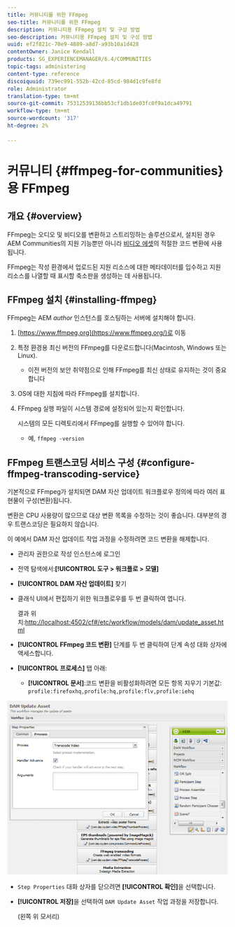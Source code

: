 ```yaml
---
title: 커뮤니티를 위한 FFmpeg
seo-title: 커뮤니티를 위한 FFmpeg
description: 커뮤니티용 FFmpeg 설치 및 구성 방법
seo-description: 커뮤니티용 FFmpeg 설치 및 구성 방법
uuid: ef2f821c-70e9-4889-a8d7-a93b10a1d428
contentOwner: Janice Kendall
products: SG_EXPERIENCEMANAGER/6.4/COMMUNITIES
topic-tags: administering
content-type: reference
discoiquuid: 739ec991-552b-42cd-85cd-984d1c9fe8fd
role: Administrator
translation-type: tm+mt
source-git-commit: 75312539136bb53cf1db1de03fc0f9a1dca49791
workflow-type: tm+mt
source-wordcount: '317'
ht-degree: 2%

---
```



# 커뮤니티 {#ffmpeg-for-communities}용 FFmpeg

## 개요 {#overview}

FFmpeg는 오디오 및 비디오를 변환하고 스트리밍하는 솔루션으로서, 설치된 경우 AEM Communities의 지원 기능뿐만 아니라 [비디오 에셋](../../help/sites-authoring/default-components-foundation.md#video)의 적절한 코드 변환에 사용됩니다.

FFmpeg는 작성 환경에서 업로드된 지원 리소스에 대한 메타데이터를 입수하고 지원 리소스를 나열할 때 표시할 축소판을 생성하는 데 사용됩니다.

## FFmpeg 설치 {#installing-ffmpeg}

FFmpeg는 AEM *author* 인스턴스를 호스팅하는 서버에 설치해야 합니다.

1. [https://www.ffmpeg.org](https://www.ffmpeg.org/)로 이동
1. 특정 환경용 최신 버전의 FFmpeg를 다운로드합니다(Macintosh, Windows 또는 Linux).

   * 이전 버전의 보안 취약점으로 인해 FFmpeg를 최신 상태로 유지하는 것이 중요합니다

1. OS에 대한 지침에 따라 FFmpeg를 설치합니다.

1. FFmpeg 실행 파일이 시스템 경로에 설정되어 있는지 확인합니다.

   시스템의 모든 디렉토리에서 FFmpeg를 실행할 수 있어야 합니다.

   * 예, `ffmpeg -version`

## FFmpeg 트랜스코딩 서비스 구성 {#configure-ffmpeg-transcoding-service}

기본적으로 FFmpeg가 설치되면 DAM 자산 업데이트 워크플로우 정의에 따라 여러 표현물이 구성(변환)됩니다.

변환은 CPU 사용량이 많으므로 대상 변환 목록을 수정하는 것이 좋습니다. 대부분의 경우 트랜스코딩은 필요하지 않습니다.

이 예에서 DAM 자산 업데이트 작업 과정을 수정하려면 코드 변환을 해제합니다.

* 관리자 권한으로 작성 인스턴스에 로그인
* 전역 탐색에서:**[!UICONTROL 도구 > 워크플로 > 모델]**
* **[!UICONTROL DAM 자산 업데이트]** 찾기
* 클래식 UI에서 편집하기 위한 워크플로우를 두 번 클릭하여 엽니다.

   결과 위치:[http://localhost:4502/cf#/etc/workflow/models/dam/update_asset.html](http://localhost:4502/cf#/etc/workflow/models/dam/update_asset.html)

* **[!UICONTROL FFmpeg 코드 변환]** 단계를 두 번 클릭하여 단계 속성 대화 상자에 액세스합니다.
* **[!UICONTROL 프로세스]** 탭 아래:

   * **[!UICONTROL 문서]**:코드 변환을 비활성화하려면 모든 항목 지우기 기본값:  `profile:firefoxhq,profile:hq,profile:flv,profile:iehq`

![chlimage_1-372](assets/chlimage_1-372.png)

* `Step Properties` 대화 상자를 닫으려면 **[!UICONTROL 확인]**&#x200B;을 선택합니다.

* **[!UICONTROL 저장]**&#x200B;을 선택하여 `DAM Update Asset` 작업 과정을 저장합니다.

   (왼쪽 위 모서리)

